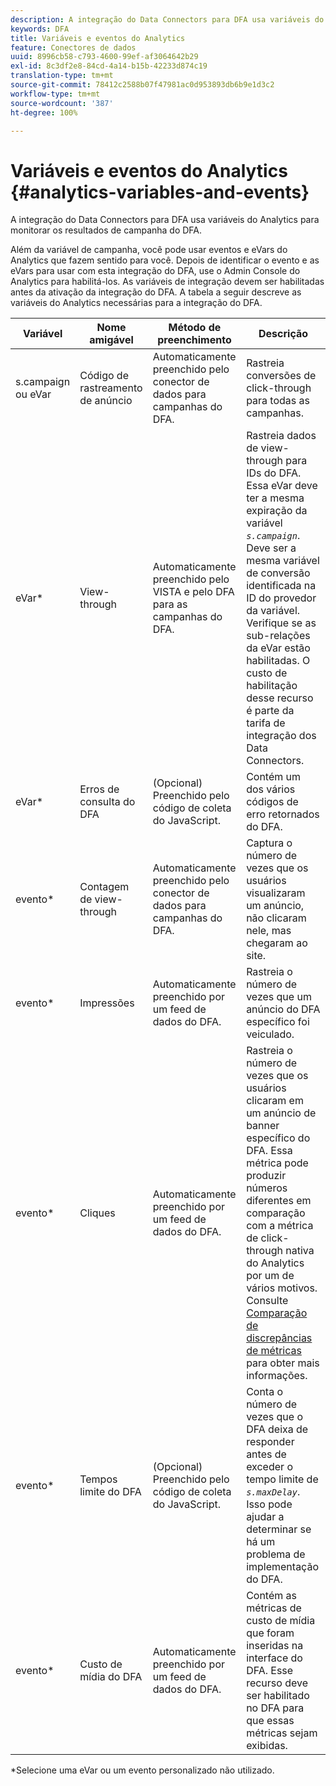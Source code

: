 ```yaml
---
description: A integração do Data Connectors para DFA usa variáveis do Analytics para monitorar os resultados de campanha do DFA.
keywords: DFA
title: Variáveis e eventos do Analytics
feature: Conectores de dados
uuid: 8996cb58-c793-4600-99ef-af3064642b29
exl-id: 8c3df2e8-84cd-4a14-b15b-42233d874c19
translation-type: tm+mt
source-git-commit: 78412c2588b07f47981ac0d953893db6b9e1d3c2
workflow-type: tm+mt
source-wordcount: '387'
ht-degree: 100%

---
```


# Variáveis e eventos do Analytics {#analytics-variables-and-events}

A integração do Data Connectors para DFA usa variáveis do Analytics para monitorar os resultados de campanha do DFA.

Além da variável de campanha, você pode usar eventos e eVars do Analytics que fazem sentido para você. Depois de identificar o evento e as eVars para usar com esta integração do DFA, use o Admin Console do Analytics para habilitá-los. As variáveis de integração devem ser habilitadas antes da ativação da integração do DFA. A tabela a seguir descreve as variáveis do Analytics necessárias para a integração do DFA.

| Variável | Nome amigável | Método de preenchimento | Descrição |
|---|---|---|---|
| s.campaign ou eVar | Código de rastreamento de anúncio | Automaticamente preenchido pelo conector de dados para campanhas do DFA. | Rastreia conversões de click-through para todas as campanhas. |
| eVar* | View-through | Automaticamente preenchido pelo VISTA e pelo DFA para as campanhas do DFA. | Rastreia dados de view-through para IDs do DFA. Essa eVar deve ter a mesma expiração da variável *`s.campaign`*. Deve ser a mesma variável de conversão identificada na ID do provedor da variável. Verifique se as sub-relações da eVar estão habilitadas. O custo de habilitação desse recurso é parte da tarifa de integração dos Data Connectors. |
| eVar* | Erros de consulta do DFA | (Opcional) Preenchido pelo código de coleta do JavaScript. | Contém um dos vários códigos de erro retornados do DFA. |
| evento* | Contagem de view-through | Automaticamente preenchido pelo conector de dados para campanhas do DFA. | Captura o número de vezes que os usuários visualizaram um anúncio, não clicaram nele, mas chegaram ao site. |
| evento* | Impressões | Automaticamente preenchido por um feed de dados do DFA. | Rastreia o número de vezes que um anúncio do DFA específico foi veiculado. |
| evento* | Cliques | Automaticamente preenchido por um feed de dados do DFA. | Rastreia o número de vezes que os usuários clicaram em um anúncio de banner específico do DFA. Essa métrica pode produzir números diferentes em comparação com a métrica de click-through nativa do Analytics por um de vários motivos. Consulte [Comparação de discrepâncias de métricas](/help/import/data-connectors/dfa-data-connector-analytics/dfa-reconciling-metric-discrepancies.md) para obter mais informações. |
| evento* | Tempos limite do DFA | (Opcional) Preenchido pelo código de coleta do JavaScript. | Conta o número de vezes que o DFA deixa de responder antes de exceder o tempo limite de *`s.maxDelay`*. Isso pode ajudar a determinar se há um problema de implementação do DFA. |
| evento* | Custo de mídia do DFA | Automaticamente preenchido por um feed de dados do DFA. | Contém as métricas de custo de mídia que foram inseridas na interface do DFA. Esse recurso deve ser habilitado no DFA para que essas métricas sejam exibidas. |

*Selecione uma eVar ou um evento personalizado não utilizado.
